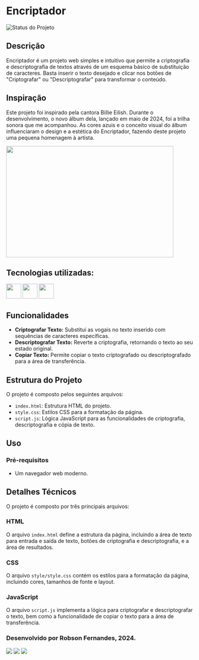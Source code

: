 # Encriptador

![Status do Projeto](http://img.shields.io/static/v1?label=STATUS&message=%20DESENVOLVIDO&color=GREEN&style=for-the-badge)

## Descrição

Encriptador é um projeto web simples e intuitivo que permite a criptografia e descriptografia de textos através de um esquema básico de substituição de caracteres. Basta inserir o texto desejado e clicar nos botões de "Criptografar" ou "Descriptografar" para transformar o conteúdo.

## Inspiração
Este projeto foi inspirado pela cantora Billie Eilish. Durante o desenvolvimento, o novo álbum dela, lançado em maio de 2024, foi a trilha sonora que me acompanhou. As cores azuis e o conceito visual do álbum influenciaram o design e a estética do Encriptador, fazendo deste projeto uma pequena homenagem à artista.

<img src="https://www.euphoriazine.com/wp-content/uploads/2024/05/billie-eilish.jpg" width="450" height="300"/>

## Tecnologias utilizadas:

<img src="https://cdn.jsdelivr.net/gh/devicons/devicon@latest/icons/javascript/javascript-original.svg" width="40" height="40"/> <img src="https://cdn.jsdelivr.net/gh/devicons/devicon@latest/icons/html5/html5-original.svg" width="40" height="40"/> 
<img src="https://cdn.jsdelivr.net/gh/devicons/devicon@latest/icons/css3/css3-original.svg" width="40" height="40"/>

## Funcionalidades

- **Criptografar Texto:** Substitui as vogais no texto inserido com sequências de caracteres específicas.
- **Descriptografar Texto:** Reverte a criptografia, retornando o texto ao seu estado original.
- **Copiar Texto:** Permite copiar o texto criptografado ou descriptografado para a área de transferência.

## Estrutura do Projeto

O projeto é composto pelos seguintes arquivos:

- `index.html`: Estrutura HTML do projeto.
- `style.css`: Estilos CSS para a formatação da página.
- `script.js`: Lógica JavaScript para as funcionalidades de criptografia, descriptografia e cópia de texto.

## Uso

### Pré-requisitos
- Um navegador web moderno.

## Detalhes Técnicos
O projeto é composto por três principais arquivos:

### HTML
O arquivo `index.html` define a estrutura da página, incluindo a área de texto para entrada e saída de texto, botões de criptografia e descriptografia, e a área de resultados.

### CSS
O arquivo `style/style.css` contém os estilos para a formatação da página, incluindo cores, tamanhos de fonte e layout.

### JavaScript
O arquivo `script.js` implementa a lógica para criptografar e descriptografar o texto, bem como a funcionalidade de copiar o texto para a área de transferência.


### Desenvolvido por Robson Fernandes, 2024.

<div>
<a href="(https://www.instagram.com/robsonfsjr_/)" target="_blank"><img loading="lazy" src="https://img.shields.io/badge/-Instagram-%23E4405F?style=for-the-badge&logo=instagram&logoColor=white" target="_blank"></a>
<a href = "mailto:robson.junnior22@gmail.com"><img loading="lazy" src="https://img.shields.io/badge/Gmail-D14836?style=for-the-badge&logo=gmail&logoColor=white" target="_blank"></a>
<a href="https://www.linkedin.com/in/robsonjunnior7/" target="_blank"><img loading="lazy" src="https://img.shields.io/badge/-LinkedIn-%230077B5?style=for-the-badge&logo=linkedin&logoColor=white" target="_blank"></a>   
</div>
